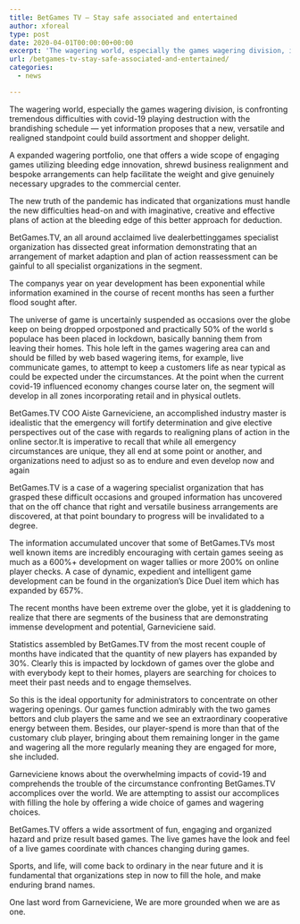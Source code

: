 ```yaml
---
title: BetGames TV — Stay safe associated and entertained
author: xforeal 
type: post
date: 2020-04-01T00:00:00+00:00
excerpt: 'The wagering world, especially the games wagering division, is confronting tremendous difficulties with covid-19 playing destruction with the brandishing schedule - yet information proposes that a new, versatile and realigned standpoint could build assortment and shopper enjoyment '
url: /betgames-tv-stay-safe-associated-and-entertained/
categories:
  - news

---
```

The wagering world, especially the games wagering division, is confronting tremendous difficulties with covid-19 playing destruction with the brandishing schedule &#8212; yet information proposes that a new, versatile and realigned standpoint could build assortment and shopper delight. 

A expanded wagering portfolio, one that offers a wide scope of engaging games utilizing bleeding edge innovation, shrewd business realignment and bespoke arrangements can help facilitate the weight and give genuinely necessary upgrades to the commercial center. 

The new truth of the pandemic has indicated that organizations must handle the new difficulties head-on and with imaginative, creative and effective plans of action at the bleeding edge of this better approach for deduction. 

BetGames.TV, an all around acclaimed live dealerbettinggames specialist organization has dissected great information demonstrating that an arrangement of market adaption and plan of action reassessment can be gainful to all specialist organizations in the segment. 

The companys year on year development has been exponential while information examined in the course of recent months has seen a further flood sought after. 

The universe of game is uncertainly suspended as occasions over the globe keep on being dropped orpostponed and practically 50% of the world s populace has been placed in lockdown, basically banning them from leaving their homes. This hole left in the games wagering area can and should be filled by web based wagering items, for example, live communicate games, to attempt to keep a customers life as near typical as could be expected under the circumstances. At the point when the current covid-19 influenced economy changes course later on, the segment will develop in all zones incorporating retail and in physical outlets. 

BetGames.TV COO Aiste Garneviciene, an accomplished industry master is idealistic that the emergency will fortify determination and give elective perspectives out of the case with regards to realigning plans of action in the online sector.It is imperative to recall that while all emergency circumstances are unique, they all end at some point or another, and organizations need to adjust so as to endure and even develop now and again 

BetGames.TV is a case of a wagering specialist organization that has grasped these difficult occasions and grouped information has uncovered that on the off chance that right and versatile business arrangements are discovered, at that point boundary to progress will be invalidated to a degree. 

The information accumulated uncover that some of BetGames.TVs most well known items are incredibly encouraging with certain games seeing as much as a 600&percnt;+ development on wager tallies or more 200&percnt; on online player checks. A case of dynamic, expedient and intelligent game development can be found in the organization&#8217;s Dice Duel item which has expanded by 657&percnt;. 

The recent months have been extreme over the globe, yet it is gladdening to realize that there are segments of the business that are demonstrating immense development and potential, Garneviciene said. 

Statistics assembled by BetGames.TV from the most recent couple of months have indicated that the quantity of new players has expanded by 30&percnt;. Clearly this is impacted by lockdown of games over the globe and with everybody kept to their homes, players are searching for choices to meet their past needs and to engage themselves. 

So this is the ideal opportunity for administrators to concentrate on other wagering openings. Our games function admirably with the two games bettors and club players the same and we see an extraordinary cooperative energy between them. Besides, our player-spend is more than that of the customary club player, bringing about them remaining longer in the game and wagering all the more regularly meaning they are engaged for more, she included. 

Garneviciene knows about the overwhelming impacts of covid-19 and comprehends the trouble of the circumstance confronting BetGames.TV accomplices over the world. We are attempting to assist our accomplices with filling the hole by offering a wide choice of games and wagering choices. 

BetGames.TV offers a wide assortment of fun, engaging and organized hazard and prize result based games. The live games have the look and feel of a live games coordinate with chances changing during games. 

Sports, and life, will come back to ordinary in the near future and it is fundamental that organizations step in now to fill the hole, and make enduring brand names. 

One last word from Garneviciene, We are more grounded when we are as one.